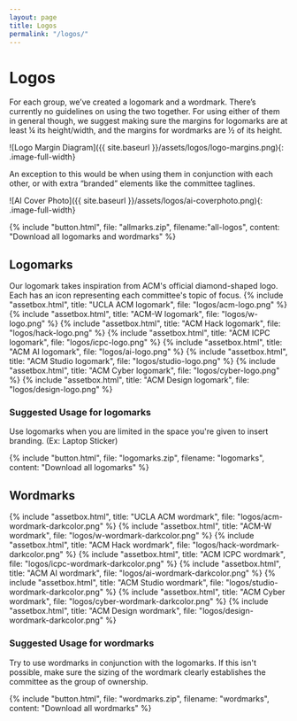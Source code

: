 ```yaml
---
layout: page
title: Logos
permalink: "/logos/"
---
```


# Logos #
For each group, we’ve created a logomark and a wordmark. There’s currently no guidelines on using the two together. For using either of them in general though, we suggest making sure the margins for logomarks are at least ¼ its height/width, and the margins for wordmarks are ½ of its height.

![Logo Margin Diagram]({{ site.baseurl }}/assets/logos/logo-margins.png){: .image-full-width}

An exception to this would be when using them in conjunction with each other, or with extra “branded” elements like the committee taglines.

![AI Cover Photo]({{ site.baseurl }}/assets/logos/ai-coverphoto.png){: .image-full-width}   

{% include "button.html", file: "allmarks.zip", filename:"all-logos", content: "Download all logomarks and wordmarks" %}

## Logomarks ##
Our logomark takes inspiration from ACM's official diamond-shaped logo. Each has an icon representing each committee's topic of focus.
{% include "assetbox.html", title: "UCLA ACM logomark", file: "logos/acm-logo.png" %}
{% include "assetbox.html", title: "ACM-W logomark", file: "logos/w-logo.png" %}
{% include "assetbox.html", title: "ACM Hack logomark", file: "logos/hack-logo.png" %}
{% include "assetbox.html", title: "ACM ICPC logomark", file: "logos/icpc-logo.png" %}
{% include "assetbox.html", title: "ACM AI logomark", file: "logos/ai-logo.png" %}
{% include "assetbox.html", title: "ACM Studio logomark", file: "logos/studio-logo.png" %}
{% include "assetbox.html", title: "ACM Cyber logomark", file: "logos/cyber-logo.png" %}
{% include "assetbox.html", title: "ACM Design logomark", file: "logos/design-logo.png" %}

### Suggested Usage for logomarks ###
Use logomarks when you are limited in the space you're given to insert branding. (Ex: Laptop Sticker)

{% include "button.html", file: "logomarks.zip", filename: "logomarks", content: "Download all logomarks" %}

## Wordmarks ##

{% include "assetbox.html", title: "UCLA ACM wordmark", file: "logos/acm-wordmark-darkcolor.png" %}
{% include "assetbox.html", title: "ACM-W wordmark", file: "logos/w-wordmark-darkcolor.png" %}
{% include "assetbox.html", title: "ACM Hack wordmark", file: "logos/hack-wordmark-darkcolor.png" %}
{% include "assetbox.html", title: "ACM ICPC wordmark", file: "logos/icpc-wordmark-darkcolor.png" %}
{% include "assetbox.html", title: "ACM AI wordmark", file: "logos/ai-wordmark-darkcolor.png" %}
{% include "assetbox.html", title: "ACM Studio wordmark", file: "logos/studio-wordmark-darkcolor.png" %}
{% include "assetbox.html", title: "ACM Cyber wordmark", file: "logos/cyber-wordmark-darkcolor.png" %}
{% include "assetbox.html", title: "ACM Design wordmark", file: "logos/design-wordmark-darkcolor.png" %}


### Suggested Usage for wordmarks ###
Try to use wordmarks in conjunction with the logomarks. If this isn't possible, make sure the sizing of the wordmark clearly establishes the committee as the group of ownership.

{% include "button.html", file: "wordmarks.zip", filename: "wordmarks", content: "Download all wordmarks" %}
